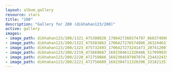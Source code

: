 ```yaml
---
layout: album_gallery
resource: stars
title: "200"
description: "Gallery for 200 (dikhahan123/200)"
active: gallery
images:
- image_path: dikhahan123/200/1321_475308820_1706427366574797_6683749984833739966_n.jpg
- image_path: dikhahan123/200/1322_475503863_1706427276574806_2632446317510374438_n.jpg
- image_path: dikhahan123/200/1323_475732493_1706427273241473_2074120072897913263_n.jpg
- image_path: dikhahan123/200/2219_472669687_1692304611320406_5170999399696181027_n.jpg
- image_path: dikhahan123/200/2220_472759866_1692304597987074_2344324157375603288_n.jpg
- image_path: dikhahan123/200/2221_472756609_1692304711320396_3318213514632674232_n.jpg
---
```

